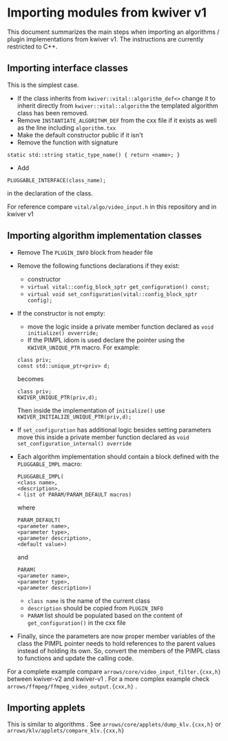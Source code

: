 # Importing modules from kwiver v1

This document summarizes the main steps when importing an algorithms / plugin implementations from kwiver v1.
The instructions are currently restricted to C++.

## Importing interface classes

This is the simplest case. 

* If the class inherits from
`kwiver::vital::algorithm_def<>` change it to inherit directly from
`kwiver::vital::algorithm` the templated algorithm class has been removed.
* Remove `INSTANTIATE_ALGORITHM_DEF` from the cxx file if it exists as well as the line including `algorithm.txx`
* Make the default constructor public if it isn't 
* Remove the function with signature
```
static std::string static_type_name() { return <name>; }
```
* Add
```
PLUGGABLE_INTERFACE(class_name);
```
in the declaration of the class.

For reference compare `vital/algo/video_input.h` in this repository and in kwiver v1

## Importing algorithm implementation classes

* Remove The `PLUGIN_INFO` block from header file
* Remove the following functions declarations if they exist:
  * constructor
  * `virtual vital::config_block_sptr get_configuration() const;`
  * `virtual void set_configuration(vital::config_block_sptr config);`
* If the constructor is not empty:
  * move the logic inside a private member function declared as `void initialize() ovverride;`
  * If the PIMPL idiom is used declare the pointer using the `KWIVER_UNIQUE_PTR` macro. For example:
  ```
  class priv;
  const std::unique_ptr<priv> d;
  ```
  becomes 
  ```
  class priv;
  KWIVER_UNIQUE_PTR(priv,d);
  ```
  Then inside the implementation of `initialize()` use `KWIVER_INITIALIZE_UNIQUE_PTR(priv,d); `

* If `set_configuration` has additional logic besides setting parameters move this inside a private member function declared as `void set_configuration_internal() override`
* Each algorithm implementation should contain a block defined with the `PLUGGABLE_IMPL` macro:
  ```
  PLUGGABLE_IMPL(
  <class name>,
  <description>,
  < list of PARAM/PARAM_DEFAULT macros)
  ```
  where
  ```
  PARAM_DEFAULT(
  <parameter name>,
  <parameter type>,
  <parameter description>,
  <default value>)
  ```
  and 
  ```
  PARAM(
  <parameter name>,
  <parameter type>,
  <parameter description>)
  ```
  * `class name` is the name of the current class
  * `description` should be copied from `PLUGIN_INFO`
  * `PARAM` list should be populated based on the content of `get_configuration()` in the cxx file

* Finally, since the parameters are now proper member variables of the class the PIMPL pointer needs to hold references to the parent values instead of holding its  own. So, convert the members of the PIMPL class to functions and update the calling code. 

For a complete example compare `arrows/core/video_input_filter.{cxx,h}` between kwiver-v2 and kwiver-v1 . For a more complex  example check
`arrows/ffmpeg/ffmpeg_video_output.{cxx,h}` .

## Importing applets
This is similar to algorithms . See `arrows/core/applets/dump_klv.{cxx,h}` or `arrows/klv/applets/compare_klv.{cxx,h}`